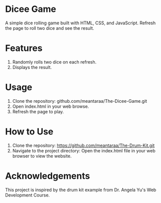 # Dicee Game
A simple dice rolling game built with HTML, CSS, and JavaScript. Refresh the page to roll two dice and see the result.

# Features
1. Randomly rolls two dice on each refresh.
2. Displays the result.

# Usage
1. Clone the repository: github.com/meantaraa/The-Dicee-Game.git
2. Open index.html in your web browse.
3. Refresh the page to play.

# How to Use
1. Clone the repository: https://github.com/meantaraa/The-Drum-Kit.git
2. Navigate to the project directory: Open the index.html file in your web browser to view the website.

# Acknowledgements
This project is inspired by the drum kit example from Dr. Angela Yu's Web Development Course.
